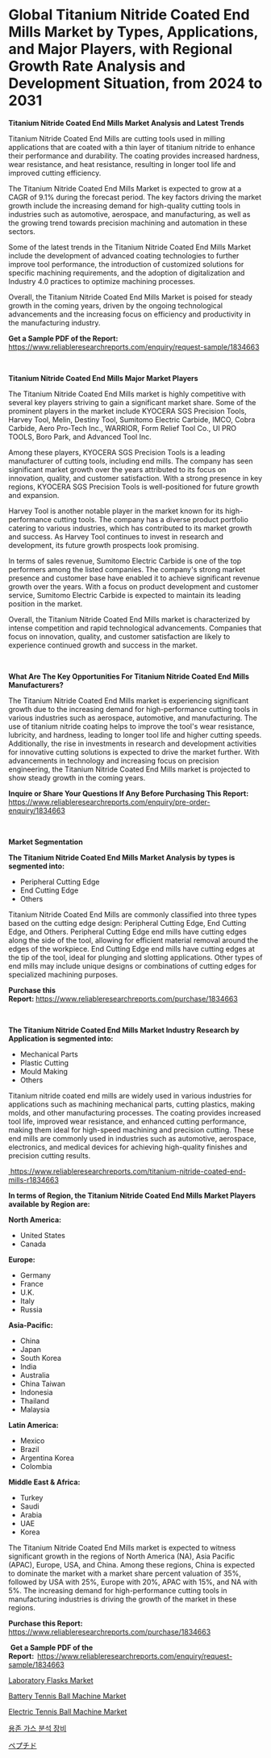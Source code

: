 <p><h1>Global Titanium Nitride Coated End Mills Market by Types, Applications, and Major Players, with Regional Growth Rate Analysis and Development Situation, from 2024 to 2031</h1></p><p><strong>Titanium Nitride Coated End Mills Market Analysis and Latest Trends</strong></p>
<p><p>Titanium Nitride Coated End Mills are cutting tools used in milling applications that are coated with a thin layer of titanium nitride to enhance their performance and durability. The coating provides increased hardness, wear resistance, and heat resistance, resulting in longer tool life and improved cutting efficiency.</p><p>The Titanium Nitride Coated End Mills Market is expected to grow at a CAGR of 9.1% during the forecast period. The key factors driving the market growth include the increasing demand for high-quality cutting tools in industries such as automotive, aerospace, and manufacturing, as well as the growing trend towards precision machining and automation in these sectors.</p><p>Some of the latest trends in the Titanium Nitride Coated End Mills Market include the development of advanced coating technologies to further improve tool performance, the introduction of customized solutions for specific machining requirements, and the adoption of digitalization and Industry 4.0 practices to optimize machining processes.</p><p>Overall, the Titanium Nitride Coated End Mills Market is poised for steady growth in the coming years, driven by the ongoing technological advancements and the increasing focus on efficiency and productivity in the manufacturing industry.</p></p>
<p><strong>Get a Sample PDF of the Report:&nbsp;</strong> <a href="https://www.reliableresearchreports.com/enquiry/request-sample/1834663">https://www.reliableresearchreports.com/enquiry/request-sample/1834663</a></p>
<p>&nbsp;</p>
<p><strong>Titanium Nitride Coated End Mills Major Market Players</strong></p>
<p><p>The Titanium Nitride Coated End Mills market is highly competitive with several key players striving to gain a significant market share. Some of the prominent players in the market include KYOCERA SGS Precision Tools, Harvey Tool, Melin, Destiny Tool, Sumitomo Electric Carbide, IMCO, Cobra Carbide, Aero Pro-Tech Inc., WARRIOR, Form Relief Tool Co., UI PRO TOOLS, Boro Park, and Advanced Tool Inc.</p><p>Among these players, KYOCERA SGS Precision Tools is a leading manufacturer of cutting tools, including end mills. The company has seen significant market growth over the years attributed to its focus on innovation, quality, and customer satisfaction. With a strong presence in key regions, KYOCERA SGS Precision Tools is well-positioned for future growth and expansion.</p><p>Harvey Tool is another notable player in the market known for its high-performance cutting tools. The company has a diverse product portfolio catering to various industries, which has contributed to its market growth and success. As Harvey Tool continues to invest in research and development, its future growth prospects look promising.</p><p>In terms of sales revenue, Sumitomo Electric Carbide is one of the top performers among the listed companies. The company's strong market presence and customer base have enabled it to achieve significant revenue growth over the years. With a focus on product development and customer service, Sumitomo Electric Carbide is expected to maintain its leading position in the market.</p><p>Overall, the Titanium Nitride Coated End Mills market is characterized by intense competition and rapid technological advancements. Companies that focus on innovation, quality, and customer satisfaction are likely to experience continued growth and success in the market.</p></p>
<p>&nbsp;</p>
<p><strong>What Are The Key Opportunities For Titanium Nitride Coated End Mills Manufacturers?</strong></p>
<p><p>The Titanium Nitride Coated End Mills market is experiencing significant growth due to the increasing demand for high-performance cutting tools in various industries such as aerospace, automotive, and manufacturing. The use of titanium nitride coating helps to improve the tool's wear resistance, lubricity, and hardness, leading to longer tool life and higher cutting speeds. Additionally, the rise in investments in research and development activities for innovative cutting solutions is expected to drive the market further. With advancements in technology and increasing focus on precision engineering, the Titanium Nitride Coated End Mills market is projected to show steady growth in the coming years.</p></p>
<p><strong>Inquire or Share Your Questions If Any Before Purchasing This Report:</strong> <a href="https://www.reliableresearchreports.com/enquiry/pre-order-enquiry/1834663">https://www.reliableresearchreports.com/enquiry/pre-order-enquiry/1834663</a></p>
<p>&nbsp;</p>
<p><strong>Market Segmentation</strong></p>
<p><strong>The Titanium Nitride Coated End Mills Market Analysis by types is segmented into:</strong></p>
<p><ul><li>Peripheral Cutting Edge</li><li>End Cutting Edge</li><li>Others</li></ul></p>
<p><p>Titanium Nitride Coated End Mills are commonly classified into three types based on the cutting edge design: Peripheral Cutting Edge, End Cutting Edge, and Others. Peripheral Cutting Edge end mills have cutting edges along the side of the tool, allowing for efficient material removal around the edges of the workpiece. End Cutting Edge end mills have cutting edges at the tip of the tool, ideal for plunging and slotting applications. Other types of end mills may include unique designs or combinations of cutting edges for specialized machining purposes.</p></p>
<p><strong>Purchase this Report:&nbsp;</strong><a href="https://www.reliableresearchreports.com/purchase/1834663">https://www.reliableresearchreports.com/purchase/1834663</a></p>
<p>&nbsp;</p>
<p><strong>The Titanium Nitride Coated End Mills Market Industry Research by Application is segmented into:</strong></p>
<p><ul><li>Mechanical Parts</li><li>Plastic Cutting</li><li>Mould Making</li><li>Others</li></ul></p>
<p><p>Titanium nitride coated end mills are widely used in various industries for applications such as machining mechanical parts, cutting plastics, making molds, and other manufacturing processes. The coating provides increased tool life, improved wear resistance, and enhanced cutting performance, making them ideal for high-speed machining and precision cutting. These end mills are commonly used in industries such as automotive, aerospace, electronics, and medical devices for achieving high-quality finishes and precision cutting results.</p></p>
<p><a href="https://www.reliableresearchreports.com/titanium-nitride-coated-end-mills-r1834663">&nbsp;https://www.reliableresearchreports.com/titanium-nitride-coated-end-mills-r1834663</a></p>
<p><strong>In terms of Region, the Titanium Nitride Coated End Mills Market Players available by Region are:</strong></p>
<p>
    <p> <strong> North America: </strong>
        <ul>
            <li>United States</li>
            <li>Canada</li>
        </ul>
        </p> 
    <p> <strong> Europe: </strong>
        <ul>
            <li>Germany</li>
            <li>France</li>
            <li>U.K.</li>
            <li>Italy</li>
            <li>Russia</li>
        </ul>
        </p> 
    <p> <strong> Asia-Pacific: </strong>
        <ul>
            <li>China</li>
            <li>Japan</li>
            <li>South Korea</li>
            <li>India</li>
            <li>Australia</li>
            <li>China Taiwan</li>
            <li>Indonesia</li>
            <li>Thailand</li>
            <li>Malaysia</li>
        </ul>
        </p> 
    <p> <strong> Latin America: </strong>
        <ul>
            <li>Mexico</li>
            <li>Brazil</li>
            <li>Argentina Korea</li>
            <li>Colombia</li>
        </ul>
        </p> 
    <p> <strong> Middle East & Africa: </strong>
        <ul>
            <li>Turkey</li>
            <li>Saudi</li>
            <li>Arabia</li>
            <li>UAE</li>
            <li>Korea</li>
        </ul>
    </p>
    </p>
<p><p>The Titanium Nitride Coated End Mills market is expected to witness significant growth in the regions of North America (NA), Asia Pacific (APAC), Europe, USA, and China. Among these regions, China is expected to dominate the market with a market share percent valuation of 35%, followed by USA with 25%, Europe with 20%, APAC with 15%, and NA with 5%. The increasing demand for high-performance cutting tools in manufacturing industries is driving the growth of the market in these regions.</p></p>
<p><strong>Purchase this Report: </strong><a href="https://www.reliableresearchreports.com/purchase/1834663">https://www.reliableresearchreports.com/purchase/1834663</a></p>
<p>&nbsp;<strong>Get a Sample PDF of the Report:&nbsp;&nbsp;</strong><a href="https://www.reliableresearchreports.com/enquiry/request-sample/1834663">https://www.reliableresearchreports.com/enquiry/request-sample/1834663</a></p>
<p><strong></strong></p>
<p><p><a href="https://woozy-pyroraptor-a1f.notion.site/Laboratory-Flasks-Market-Focuses-on-Market-Share-Size-and-Projected-Forecast-Till-2031-27a2890805744541ad3af8811dd35370">Laboratory Flasks Market</a></p><p><a href="https://view.publitas.com/reportprime-1/battery-tennis-ball-machine-market-focuses-on-market-share-size-and-projected-forecast-till-2031/">Battery Tennis Ball Machine Market</a></p><p><a href="https://view.publitas.com/reportprime-1/electric-tennis-ball-machine-market-outlook-industry-overview-and-forecast-2024-to-2031/">Electric Tennis Ball Machine Market</a></p><p><a href="https://github.com/laholand/Market-Research-Report-List-3/blob/main/435955838862.md">용존 가스 분석 장비</a></p><p><a href="https://github.com/mohamedbakry57/Market-Research-Report-List-3/blob/main/329905842370.md">ペプチド</a></p></p>